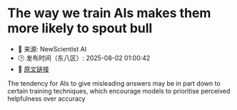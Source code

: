 # The way we train AIs makes them more likely to spout bull
- 📅 来源: NewScientist AI
- 🕒 发布时间（东八区）: 2025-08-02 01:00:42
- 🔗 [原文链接](https://www.newscientist.com/article/2490861-the-way-we-train-ais-makes-them-more-likely-to-spout-bull/?utm_campaign=RSS%7CNSNS&utm_source=NSNS&utm_medium=RSS&utm_content=artificial-intelligence)

The tendency for AIs to give misleading answers may be in part down to certain training techniques, which encourage models to prioritise perceived helpfulness over accuracy